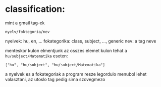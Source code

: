 # classification:
 mint a gmail tag-ek
 
 `nyelv/foktegoria/nev`
 
 nyelvek: hu, en, ...
 fokategorika: class, subject, ..., generic
 nev: a tag neve
 
 menteskor kulon elmentjunk az osszes elemet kulon 
 tehat a `hu/subject/Matematika` eseten:
 
 `["hu", "hu/subject", "hu/subject/Matematika"]`
 
a nyelvek es a fokategoriak a program resze 
legordulo menubol lehet valasztani, az utoslo tag
pedig sima szovegmezo
